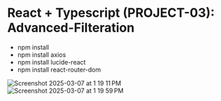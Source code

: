 # React + Typescript (PROJECT-03): Advanced-Filteration

-   npm install
-   npm install axios
-   npm install lucide-react
-   npm install react-router-dom

![Screenshot 2025-03-07 at 1 19 11 PM](https://github.com/user-attachments/assets/4e5fa289-f822-4aed-9bc0-f5b34799d141)
![Screenshot 2025-03-07 at 1 19 59 PM](https://github.com/user-attachments/assets/ab96dbef-4e44-436c-b08c-852cea009564)

